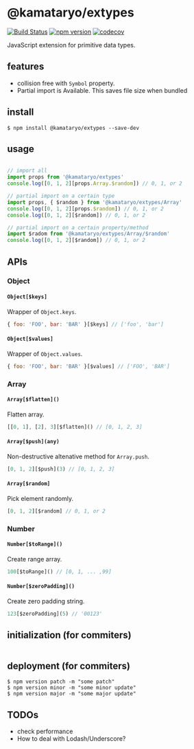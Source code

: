 # @kamataryo/extypes

[![Build Status](https://travis-ci.org/kamataryo/extypes.svg?branch=master)](https://travis-ci.org/kamataryo/extypes)
[![npm version](https://badge.fury.io/js/%40kamataryo%2Fextypes.svg)](https://badge.fury.io/js/%40kamataryo%2Fextypes)
[![codecov](https://codecov.io/gh/kamataryo/extypes/branch/master/graph/badge.svg)](https://codecov.io/gh/kamataryo/extypes)


JavaScript extension for primitive data types.

## features

- collision free with `Symbol` property.
- Partial import is Available. This saves file size when bundled

## install

```shell
$ npm install @kamataryo/extypes --save-dev
```

## usage

```javascript

// import all
import props from '@kamataryo/extypes'
console.log([0, 1, 2][props.Array.$random]) // 0, 1, or 2

// partial import on a certain type
import props, { $random } from '@kamataryo/extypes/Array'
console.log([0, 1, 2][props.$random]) // 0, 1, or 2
console.log([0, 1, 2][$random]) // 0, 1, or 2

// partial import on a certain property/method
import $radom from '@kamataryo/extypes/Array/$random'
console.log([0, 1, 2][$random]) // 0, 1, or 2
```

## APIs

### Object

#### `Object[$keys]`

Wrapper of `Object.keys`.

```javascript
{ foo: 'FOO', bar: 'BAR' }[$keys] // ['foo', 'bar']
```

#### `Object[$values]`

Wrapper of `Object.values`.

```javascript
{ foo: 'FOO', bar: 'BAR' }[$values] // ['FOO', 'BAR']
```

### Array

####  `Array[$flatten]()`

Flatten array.

```javascript
[[0, 1], [2], 3][$flatten]() // [0, 1, 2, 3]
```

#### `Array[$push](any)`

Non-destructive altenative method for `Array.push`.

```javascript
[0, 1, 2][$push](3) // [0, 1, 2, 3]
```

#### `Array[$random]`

Pick element randomly.

```javascript
[0, 1, 2][$random] // 0, 1, or 2
```

### Number

#### `Number[$toRange]()`

Create range array.

```javascript
100[$toRange]() // [0, 1, ... ,99]
```

#### `Number[$zeroPadding]()`

Create zero padding string.

```javascript
123[$zeroPadding](5) // '00123'
```

## initialization (for commiters)

```shell
```

## deployment (for commiters)

```shell
$ npm version patch -m "some patch"
$ npm version minor -m "some minor update"
$ npm version major -m "some major update"
```

## TODOs

- check performance
- How to deal with Lodash/Underscore?
